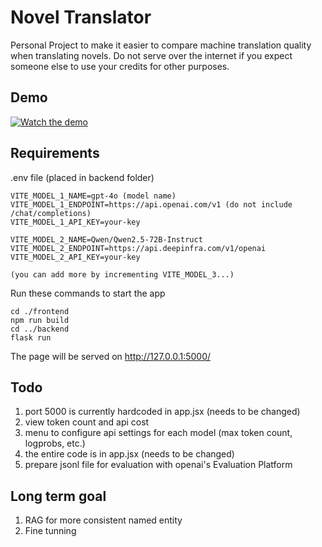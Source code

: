 # Novel Translator

Personal Project to make it easier to compare machine translation quality when translating novels. Do not serve over the internet if you expect someone else to use your credits for other purposes.

## Demo

<a href="https://www.youtube.com/watch?v=IRmymS2kFzM" target="_blank">
  <img src="https://img.youtube.com/vi/IRmymS2kFzM/0.jpg" alt="Watch the demo" />
</a>

## Requirements

.env file (placed in backend folder)

```
VITE_MODEL_1_NAME=gpt-4o (model name)
VITE_MODEL_1_ENDPOINT=https://api.openai.com/v1 (do not include /chat/completions)
VITE_MODEL_1_API_KEY=your-key

VITE_MODEL_2_NAME=Qwen/Qwen2.5-72B-Instruct
VITE_MODEL_2_ENDPOINT=https://api.deepinfra.com/v1/openai
VITE_MODEL_2_API_KEY=your-key

(you can add more by incrementing VITE_MODEL_3...)
```

Run these commands to start the app

```
cd ./frontend
npm run build
cd ../backend
flask run
```

The page will be served on http://127.0.0.1:5000/

## Todo

1. port 5000 is currently hardcoded in app.jsx (needs to be changed)
2. view token count and api cost
3. menu to configure api settings for each model (max token count, logprobs, etc.)
4. the entire code is in app.jsx (needs to be changed)
5. prepare jsonl file for evaluation with openai's Evaluation Platform

## Long term goal

1. RAG for more consistent named entity
2. Fine tunning
